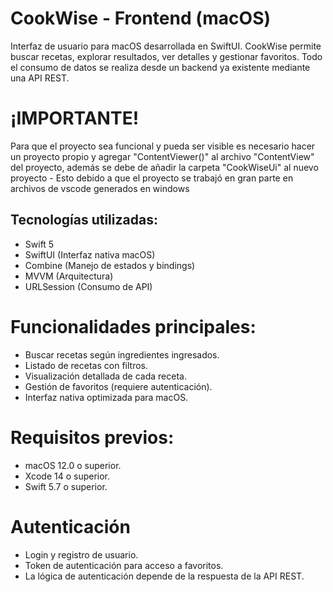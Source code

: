 # CookWise - Frontend (macOS)
Interfaz de usuario para macOS desarrollada en SwiftUI.
CookWise permite buscar recetas, explorar resultados, ver detalles y gestionar favoritos. Todo el consumo de datos se realiza desde un backend ya existente mediante una API REST.

# ¡IMPORTANTE!
Para que el proyecto sea funcional y pueda ser visible es necesario hacer un proyecto propio y agregar "ContentViewer()" al archivo "ContentView" del proyecto, además se debe de añadir la carpeta "CookWiseUi" al nuevo proyecto - Esto debido a que el proyecto se trabajó en gran parte en archivos de vscode generados en windows

## Tecnologías utilizadas:
- Swift 5
- SwiftUI (Interfaz nativa macOS)
- Combine (Manejo de estados y bindings)
- MVVM (Arquitectura)
- URLSession (Consumo de API)

 # Funcionalidades principales:
- Buscar recetas según ingredientes ingresados.
- Listado de recetas con filtros.
- Visualización detallada de cada receta.
- Gestión de favoritos (requiere autenticación).
- Interfaz nativa optimizada para macOS.

# Requisitos previos:
- macOS 12.0 o superior.
- Xcode 14 o superior.
- Swift 5.7 o superior.

# Autenticación
- Login y registro de usuario.
- Token de autenticación para acceso a favoritos.
- La lógica de autenticación depende de la respuesta de la API REST.
